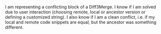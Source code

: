 I am representing a conflicting block of a Diff3Merge.
I know if I am solved due to user interaction (choosing remote, local or ancestor version or defining a customized string).
I also know if I am a clean conflict, i.e. if my local and remote code snippets are equal, but the ancestor was something different.
